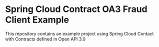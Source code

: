 # Spring Cloud Contract OA3 Fraud Client Example

This repository contains an example project using Spring Cloud Contact
with Contracts defined in Open API 3.0